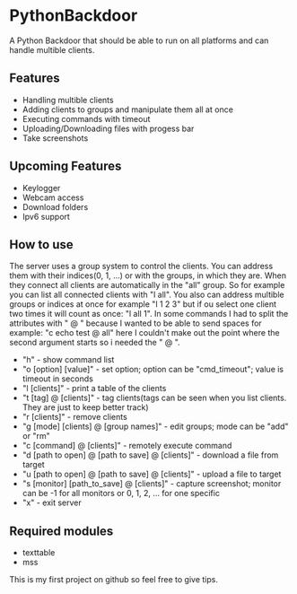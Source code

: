 # PythonBackdoor
A Python Backdoor that should be able to run on all platforms and can handle multible clients.

## Features
* Handling multible clients
* Adding clients to groups and manipulate them all at once
* Executing commands with timeout
* Uploading/Downloading files with progess bar
* Take screenshots

## Upcoming Features
* Keylogger
* Webcam access
* Download folders
* Ipv6 support

## How to use
The server uses a group system to control the clients. You can address them with their indices(0, 1, ...) or with the groups, in which they are. When they connect all clients are automatically in the "all" group. So for example you can list all connected clients with "l all". You also can address multible groups or indices at once for example "l 1 2 3" but if ou select one client two times it will count as once: "l all 1".
In some commands I had to split the attributes with " @ " because I wanted to be able to send spaces for example: "c echo test @ all" here I couldn't make out the point where the second argument starts so i needed the " @ ".

* "h" - show command list
* "o [option] [value]" - set option; option can be "cmd_timeout"; value is timeout in seconds
* "l [clients]" - print a table of the clients
* "t [tag] @ [clients]" - tag clients(tags can be seen when you list clients. They are just to keep better track)
* "r [clients]" - remove clients
* "g [mode] [clients] @ [group names]" - edit groups; mode can be "add" or "rm"
* "c [command] @ [clients]" - remotely execute command
* "d [path to open] @ [path to save] @ [clients]" - download a file from target
* "u [path to open] @ [path to save] @ [clients]" - upload a file to target
* "s [monitor] [path_to_save] @ [clients]" - capture screenshot; monitor can be -1 for all monitors or 0, 1, 2, ... for one specific
* "x" - exit server

## Required modules

* texttable
* mss

This is my first project on github so feel free to give tips.
